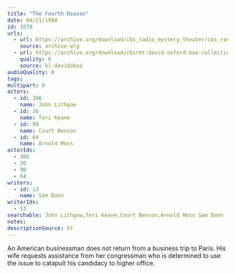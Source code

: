 ```yaml
---
title: "The Fourth Reason"
date: 04/21/1980
id: 1078
urls: 
  - url: https://archive.org/download/cbs_radio_mystery_theater/cbs_radio_mystery_theater-1051-1100.zip/cbs_radio_mystery_theater-1051-1100%2Fcbsrmt_1078_the_fourth_reason.mp3
    source: archive-org
  - url: https://archive.org/download/cbsrmt-david-oxford-boa-collection/CBSRMT-800421-1078-The-Fourth-Reason-(128-44)_KQV-{BoA}.mp3
    quality: 0
    source: kl-davidoboa
audioQuality: 0
tags: 
multipart: 0
actors:  
  - id: 306
    name: John Lithgow  
  - id: 26
    name: Teri Keane  
  - id: 90
    name: Court Benson  
  - id: 64
    name: Arnold Moss
actorIds:  
  - 306  
  - 26  
  - 90  
  - 64
writers:  
  - id: 13
    name: Sam Dann
writerIds:  
  - 13
searchable: John Lithgow,Teri Keane,Court Benson,Arnold Moss Sam Dann
notes: 
descriptionSource: kf
---
```

An American businessman does not return from a business trip to Paris. His wife requests assistance from her congressman who is determined to use the issue to catapult his candidacy to higher office.